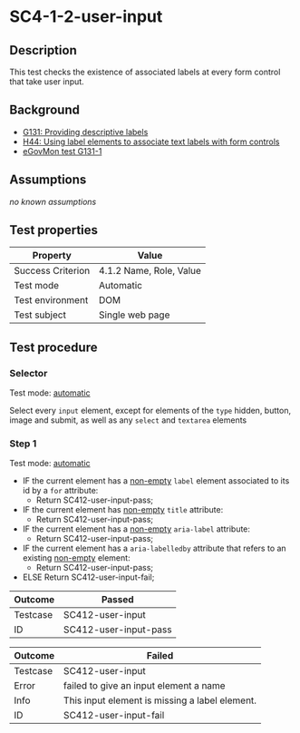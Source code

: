 # SC4-1-2-user-input 

## Description

This test checks the existence of associated labels at every form control that take user input.

## Background

- [G131: Providing descriptive labels](http://www.w3.org/TR/2014/NOTE-WCAG20-TECHS-20140311/G131)
- [H44: Using label elements to associate text labels with form controls](http://www.w3.org/TR/2014/NOTE-WCAG20-TECHS-20140311/H44.html)
- [eGovMon test G131-1](http://wiki.egovmon.no/wiki/SC3.3.2#ID:_G131-1)

## Assumptions

*no known assumptions*

## Test properties

| Property          | Value
|-------------------|----
| Success Criterion | 4.1.2 Name, Role, Value
| Test mode         | Automatic
| Test environment  | DOM
| Test subject      | Single web page

## Test procedure

### Selector

Test mode: [automatic][AUTO]

Select every `input` element, except for elements of the `type` hidden, button, image and submit, as well as any `select` and `textarea` elements

### Step 1

Test mode: [automatic][AUTO]

- IF the current element has a [non-empty][NEMPTY] `label` element associated to its id by a `for` attribute:
  - Return SC412-user-input-pass;
- IF the current element has [non-empty][NEMPTY] `title` attribute:
  - Return SC412-user-input-pass;
- IF the current element has a [non-empty][NEMPTY] `aria-label` attribute:
  - Return SC412-user-input-pass;
- IF the current element has a `aria-labelledby` attribute that refers to an existing [non-empty][NEMPTY] element:
  - Return SC412-user-input-pass;
- ELSE Return SC412-user-input-fail;

| Outcome  | Passed
|----------|-----
| Testcase | SC412-user-input
| ID       | SC412-user-input-pass

| Outcome  | Failed
|----------|-----
| Testcase | SC412-user-input
| Error    | failed to give an input element a name
| Info     | This input element is missing a label element.
| ID       | SC412-user-input-fail

[AUTO]: ../pages/test-modes.html#automatic
[MANUAL]: ../pages/test-modes.html#manual
[NEMPTY]: ../pages/algorihms/none-empty.html